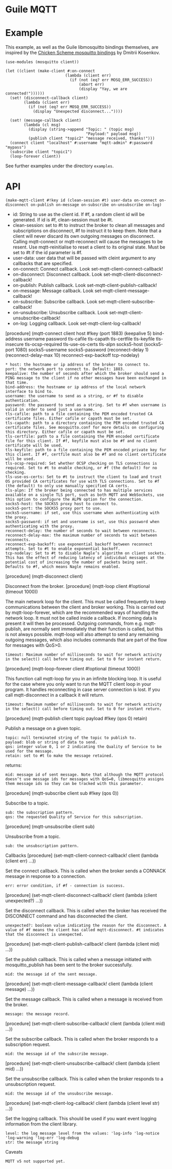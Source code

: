 # Guile MQTT

# Example

This example, as well as the Guile libmosquitto bindings themselves,
are inspired by the [Chicken Scheme mosquitto
bindings](http://wiki.call-cc.org/eggref/5/mosquitto) by Dmitrii
Kosenkov.

```
(use-modules (mosquitto client))

(let ((client (make-client #:on-connect
                          (lambda (client err)
                            (if (not (eq? err MOSQ_ERR_SUCCESS))
                                (abort err)
                                (display "Yay, we are connected!"))))))
  (set! (disconnect-callback client)
        (lambda (client err)
          (if (not (eq? err MOSQ_ERR_SUCCESS))
            (display "Unexpected disconnect..."))))

  (set! (message-callback client)
        (lambda (cl msg)
          (display (string->append "Topic: " (topic msg)
                                   "Payload:" payload msg))
          (publish client "topic2" "message received, thanks!")))
  (connect client "localhost" #:username "mqtt-admin" #:password "mypass")
  (subscribe client "topic1")
  (loop-forever client))
```

See further examples under the directory `examples`.

# API

```
(make-mqtt-client #!key id (clean-session #t) user-data on-connect on-disconnect on-publish on-message on-subscribe on-unsubscribe on-log)
```

* id: String to use as the client id. If #f, a random client id will be generated. If id is #f, clean-session must be #t.
* clean-session: set to #t to instruct the broker to clean all messages and subscriptions on disconnect, #f to instruct it to keep them. Note that a client will never discard its own outgoing messages on disconnect. Calling mqtt-connect or mqtt-reconnect will cause the messages to be resent. Use mqtt-reinitialise to reset a client to its original state. Must be set to #t if the id parameter is #f.
* user-data: user data that will be passed with cleint argument to any callbacks that are specified.
* on-connect: Connect callback. Look set-mqtt-client-connect-callback!
* on-disconnect: Disconnect callback. Look set-mqtt-client-disconnect-callback!
* on-publish: Publish callback. Look set-mqtt-client-publish-callback!
* on-message: Message callback. Look set-mqtt-client-message-callback!
* on-subscribe: Subscribe callback. Look set-mqtt-client-subscribe-callback!
* on-unsubscribe: Unsubscribe callback. Look set-mqtt-client-unsubscribe-callback!
* on-log: Logging callback. Look set-mqtt-client-log-callback!

[procedure] (mqtt-connect client host #!key (port 1883) (keepalive 5) bind-address username password tls-cafile tls-capath tls-certfile tls-keyfile tls-insecure tls-ocsp-required tls-use-os-certs tls-alpn socks5-host (socks5-port 1080) socks5-username socks5-password (reconnect-delay 1) (reconnect-delay-max 10) reconnect-exp-backoff tcp-nodelay)

    * host: the hostname or ip address of the broker to connect to.
    port: the network port to connect to. Default: 1883.
    keepalive: the number of seconds after which the broker should send a PING message to the client if no other messages have been exchanged in that time.
    bind-address: the hostname or ip address of the local network interface to bind to.
    username: the username to send as a string, or #f to disable authentication.
    password: the password to send as a string. Set to #f when username is valid in order to send just a username.
    tls-cafile: path to a file containing the PEM encoded trusted CA certificate files. Either cafile or capath must be set.
    tls-capath: path to a directory containing the PEM encoded trusted CA certificate files. See mosquitto.conf for more details on configuring this directory. Either cafile or capath must be set.
    tls-certfile: path to a file containing the PEM encoded certificate file for this client. If #f, keyfile must also be #f and no client certificate will be used.
    tls-keyfile: path to a file containing the PEM encoded private key for this client. If #f, certfile must also be #f and no client certificate will be used.
    tls-ocsp-required: Set whether OCSP checking on TLS connections is required. Set to #t to enable checking, or #f (the default) for no checking.
    tls-use-os-certs: Set to #t to instruct the client to load and trust OS provided CA certificates for use with TLS connections. Set to #f (the default) to only use manually specified CA certs.
    tls-alpn: If the broker being connected to has multiple services available on a single TLS port, such as both MQTT and WebSockets, use this option to configure the ALPN option for the connection.
    socks5-host: the SOCKS5 proxy host to connect to.
    socks5-port: the SOCKS5 proxy port to use.
    socks5-username: if set, use this username when authenticating with the proxy.
    socks5-password: if set and username is set, use this password when authenticating with the proxy.
    reconnect-delay: the number of seconds to wait between reconnects.
    reconnect-delay-max: the maximum number of seconds to wait between reconnects.
    reconnect-exp-backoff: use exponential backoff between reconnect attempts. Set to #t to enable exponential backoff.
    tcp-nodelay: Set to #t to disable Nagle’s algorithm on client sockets. This has the effect of reducing latency of individual messages at the potential cost of increasing the number of packets being sent. Defaults to #f, which means Nagle remains enabled.

[procedure] (mqtt-disconnect client)

Disconnect from the broker.
[procedure] (mqtt-loop client #!optional (timeout 1000))

The main network loop for the client. This must be called frequently to keep communications between the client and broker working. This is carried out by mqtt-loop-forever, which are the recommended ways of handling the network loop. It must not be called inside a callback. If incoming data is present it will then be processed. Outgoing commands, from e.g. mqtt-publish, are normally sent immediately that their function is called, but this is not always possible. mqtt-loop will also attempt to send any remaining outgoing messages, which also includes commands that are part of the flow for messages with QoS>0.

    timeout: Maximum number of milliseconds to wait for network activity in the select() call before timing out. Set to 0 for instant return.

[procedure] (mqtt-loop-forever client #!optional (timeout 1000))

This function call mqtt-loop for you in an infinite blocking loop. It is useful for the case where you only want to run the MQTT client loop in your program. It handles reconnecting in case server connection is lost. If you call mqtt-disconnect in a callback it will return.

    timeout: Maximum number of milliseconds to wait for network activity in the select() call before timing out. Set to 0 for instant return.

[procedure] (mqtt-publish client topic payload #!key (qos 0) retain)

Publish a message on a given topic.

    topic: null terminated string of the topic to publish to.
    payload: blob or string of data to send.
    qos: integer value 0, 1 or 2 indicating the Quality of Service to be used for the message.
    retain: set to #t to make the message retained.

returns:

    mid: message id of sent message. Note that although the MQTT protocol doesn’t use message ids for messages with QoS=0, libmosquitto assigns them message ids so they can be tracked with this parameter.

[procedure] (mqtt-subscribe client sub #!key (qos 0))

Subscribe to a topic.

    sub: the subscription pattern.
    qos: the requested Quality of Service for this subscription.

[procedure] (mqtt-unsubscribe client sub)

Unsubscribe from a topic.

    sub: the unsubscription pattern.

Callbacks
[procedure] (set-mqtt-client-connect-callback! client (lambda (client err) ...))

Set the connect callback. This is called when the broker sends a CONNACK message in response to a connection.

    err: error condition, if #f - connection is success.

[procedure] (set-mqtt-client-disconnect-callback! client (lambda (client unexpected?) ...))

Set the disconnect callback. This is called when the broker has received the DISCONNECT command and has disconnected the client.

    unexpected?: boolean value indicating the reason for the disconnect. A value of #f means the client has called mqtt-disconnect. #t indicates that the disconnect is unexpected.

[procedure] (set-mqtt-client-publish-callback! client (lambda (client mid) ...))

Set the publish callback. This is called when a message initiated with mosquitto_publish has been sent to the broker successfully.

    mid: the message id of the sent message.

[procedure] (set-mqtt-client-message-callback! client (lambda (client message) ...))

Set the message callback. This is called when a message is received from the broker.

    message: the message record.

[procedure] (set-mqtt-client-subscribe-callback! client (lambda (client mid) ...))

Set the subscribe callback. This is called when the broker responds to a subscription request.

    mid: the message id of the subscribe message.

[procedure] (set-mqtt-client-unsubscribe-callback! client (lambda (client mid) ...))

Set the unsubscribe callback. This is called when the broker responds to a unsubscription request.

    mid: the message id of the unsubscribe message.

[procedure] (set-mqtt-client-log-callback! client (lambda (client level str) ...))

Set the logging callback. This should be used if you want event logging information from the client library.

    level: the log message level from the values: 'log-info 'log-notice 'log-warning 'log-err 'log-debug
    str: the message string

Caveats

    MQTT v5 not supported yet.
